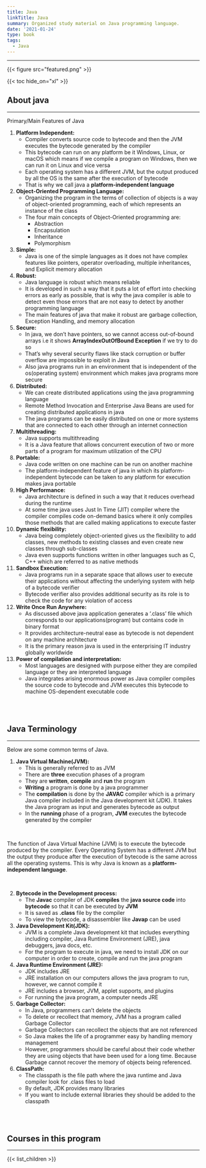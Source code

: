 ```yaml
---
title: Java
linkTitle: Java
summary: Organized study material on Java programming language.
date: '2021-01-24'
type: book
tags:
  - Java
---
```


---
{{< figure src="featured.png" >}}

{{< toc hide_on="xl" >}}

## About java
---
Primary/Main Features of Java
1. **Platform Independent:**
   * Compiler converts source code to bytecode and then the JVM executes the bytecode generated by the compiler
   * This bytecode can run on any platform be it Windows, Linux, or macOS which means if we compile a program on Windows, then we can run it on Linux and vice versa
   * Each operating system has a different JVM, but the output produced by all the OS is the same after the execution of bytecode
   * That is why we call java a **platform-independent language**
2. **Object-Oriented Programming Language:**
   * Organizing the program in the terms of collection of objects is a way of object-oriented programming, each of which represents an instance of the class
   * The four main concepts of Object-Oriented programming are:
     * Abstraction
     * Encapsulation
     * Inheritance
     * Polymorphism
3. **Simple:**
   * Java is one of the simple languages as it does not have complex features like pointers, operator overloading, multiple inheritances, and Explicit memory allocation
4. **Robust:**
   * Java language is robust which means reliable
   * It is developed in such a way that it puts a lot of effort into checking errors as early as possible, that is why the java compiler is able to detect even those errors that are not easy to detect by another programming language
   * The main features of java that make it robust are garbage collection, Exception Handling, and memory allocation
5. **Secure:**
   * In java, we don’t have pointers, so we cannot access out-of-bound arrays i.e it shows **ArrayIndexOutOfBound Exception** if we try to do so
   * That’s why several security flaws like stack corruption or buffer overflow are impossible to exploit in Java
   * Also java programs run in an environment that is independent of the os(operating system) environment which makes java programs more secure
6. **Distributed:**
   * We can create distributed applications using the java programming language
   * Remote Method Invocation and Enterprise Java Beans are used for creating distributed applications in java
   * The java programs can be easily distributed on one or more systems that are connected to each other through an internet connection
7. **Multithreading:**
   * Java supports multithreading
   * It is a Java feature that allows concurrent execution of two or more parts of a program for maximum utilization of the CPU
8. **Portable:**
   * Java code written on one machine can be run on another machine
   * The platform-independent feature of java in which its platform-independent bytecode can be taken to any platform for execution makes java portable
9. **High Performance:**
   * Java architecture is defined in such a way that it reduces overhead during the runtime
   * At some time java uses Just In Time (JIT) compiler where the compiler compiles code on-demand basics where it only compiles those methods that are called making applications to execute faster
10. **Dynamic flexibility:**
    * Java being completely object-oriented gives us the flexibility to add classes, new methods to existing classes and even create new classes through sub-classes
    * Java even supports functions written in other languages such as C, C++ which are referred to as native methods
11. **Sandbox Execution:**
    * Java programs run in a separate space that allows user to execute their applications without affecting the underlying system with help of a bytecode verifier
    * Bytecode verifier also provides additional security as its role is to check the code for any violation of access
12. **Write Once Run Anywhere:**
    * As discussed above java application generates a ‘.class’ file which corresponds to our applications(program) but contains code in binary format
    * It provides architecture-neutral ease as bytecode is not dependent on any machine architecture
    * It is the primary reason java is used in the enterprising IT industry globally worldwide
13. **Power of compilation and interpretation:**
    * Most languages are designed with purpose either they are compiled language or they are interpreted language
    * Java integrates arising enormous power as Java compiler compiles the source code to bytecode and JVM executes this bytecode to machine OS-dependent executable code

<br/><br/>

## Java Terminology
---
Below are some common terms of Java.  
1. **Java Virtual Machine(JVM):**
   * This is generally referred to as JVM
   * There are **three** execution phases of a program
   * They are **written**, **compile** and **run** the program
   * **Writing** a program is done by a java programmer
   * The **compilation** is done by the **JAVAC** compiler which is a primary Java compiler included in the Java development kit (JDK). It takes the Java program as input and generates bytecode as output
   * In the **running** phase of a program, **JVM** executes the bytecode generated by the compiler

<br/>

The function of Java Virtual Machine (JVM) is to execute the bytecode produced by the compiler.
Every Operating System has a different JVM but the output they produce after the execution of bytecode is the same across all the operating systems.
This is why Java is known as a **platform-independent language**.

<br/>

2. **Bytecode in the Development process:**
   * The **Javac** compiler of JDK **compiles** the **java source code** into **bytecode** so that it can be executed by **JVM**
   * It is saved as **.class** file by the compiler
   * To view the bytecode, a disassembler like **Javap** can be used
3. **Java Development Kit(JDK):**
   * JVM is a complete Java development kit that includes everything including compiler, Java Runtime Environment (JRE), java debuggers, java docs, etc.
   * For the program to execute in java, we need to install JDK on our computer in order to create, compile and run the java program
4. **Java Runtime Environment (JRE):**
   * JDK includes JRE
   * JRE installation on our computers allows the java program to run, however, we cannot compile it
   * JRE includes a browser, JVM, applet supports, and plugins
   * For running the java program, a computer needs JRE
5. **Garbage Collector:**
   * In Java, programmers can’t delete the objects
   * To delete or recollect that memory, JVM has a program called Garbage Collector
   * Garbage Collectors can recollect the objects that are not referenced
   * So Java makes the life of a programmer easy by handling memory management
   * However, programmers should be careful about their code whether they are using objects that have been used for a long time. Because Garbage cannot recover the memory of objects being referenced.
7. **ClassPath:**
   * The classpath is the file path where the java runtime and Java compiler look for .class files to load
   * By default, JDK provides many libraries
   * If you want to include external libraries they should be added to the classpath

<br/><br/>

## Courses in this program
---
{{< list_children >}}